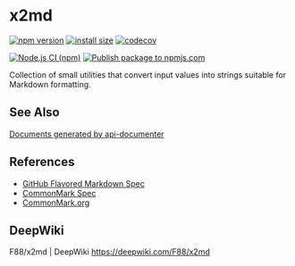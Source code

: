 # x2md

[![npm version](https://badge.fury.io/js/x2md.svg?icon=si%3Anpm)](https://badge.fury.io/js/x2md)
[![install size](https://packagephobia.com/badge?p=x2md)](https://packagephobia.com/result?p=x2md)
[![codecov](https://codecov.io/gh/F88/x2md/branch/main/graph/badge.svg?token=TNBVNCPR6C)](https://codecov.io/gh/F88/x2md)

[![Node.js CI (npm)](https://github.com/F88/x2md/actions/workflows/nodejs-ci-npm.yml/badge.svg)](https://github.com/F88/x2md/actions/workflows/nodejs-ci-npm.yml)
[![Publish package to npmjs.com](https://github.com/F88/x2md/actions/workflows/npm-publish-to-npmjs.yml/badge.svg?branch=main)](https://github.com/F88/x2md/actions/workflows/npm-publish-to-npmjs.yml)

Collection of small utilities that convert input values into strings suitable for Markdown formatting.

## See Also

[Documents generated by api-documenter](https://github.com/F88/x2md/tree/main/docs/index.md)

## References

- [GitHub Flavored Markdown Spec](https://github.github.com/gfm/)
- [CommonMark Spec](https://spec.commonmark.org/)
- [CommonMark.org](https://commonmark.org/)

## DeepWiki

F88/x2md | DeepWiki <https://deepwiki.com/F88/x2md>
